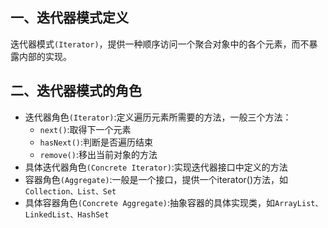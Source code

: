 ## 一、迭代器模式定义

迭代器模式`(Iterator)`，提供一种顺序访问一个聚合对象中的各个元素，而不暴露内部的实现。

## 二、迭代器模式的角色

- 迭代器角色`(Iterator)`:定义遍历元素所需要的方法，一般三个方法：
  - `next()`:取得下一个元素
  - `hasNext()`:判断是否遍历结束
  - `remove()`:移出当前对象的方法
- 具体迭代器角色`(Concrete Iterator)`:实现迭代器接口中定义的方法
- 容器角色`(Aggregate)`:一般是一个接口，提供一个iterator()方法，如`Collection、List、Set`
- 具体容器角色`(Concrete Aggregate)`:抽象容器的具体实现类，如`ArrayList、LinkedList、HashSet`






